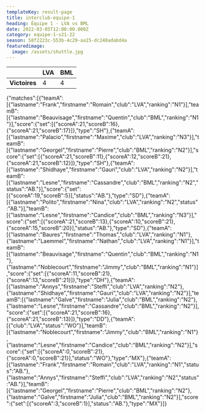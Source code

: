 ```yaml
---
templateKey: result-page
title: interclub-equipe-1
heading: Équipe 1 - LVA vs BML
date: 2022-03-05T12:00:00.000Z
category: equipe-1-s21-22
season: 58f2223c-553b-4c29-aa15-dc248adabd4a
featuredimage:
  image: /assets/shuttle.jpg
---
```

|               | LVA   | BML |
| ------------- | ----- | --- |
| **Victoires** | 4 | 4   |

<scoreboard>{"matches":[{"teamA":[{"lastname":"Frank","firstname":"Romain","club":"LVA","ranking":"N1"}],"teamB":[{"lastname":"Beauvisage","firstname":"Quentin","club":"BML","ranking":"N1"}],"score":{"set":[{"scoreA":21,"scoreB":16},{"scoreA":21,"scoreB":17}]},"type":"SH"},{"teamA":[{"lastname":"Palacio","firstname":"Maxime","club":"LVA","ranking":"N3"}],"teamB":[{"lastname":"Georgel","firstname":"Pierre","club":"BML","ranking":"N2"}],"score":{"set":[{"scoreA":21,"scoreB":11},{"scoreA":12,"scoreB":21},{"scoreA":21,"scoreB":12}]},"type":"SH"},{"teamA":[{"lastname":"Shidhaye","firstname":"Gauri","club":"LVA","ranking":"N2"}],"teamB":[{"lastname":"Lesne","firstname":"Cassandre","club":"BML","ranking":"N2","status":"AB."}],"score":{"set":[{"scoreA":19,"scoreB":5}],"status":"AB."},"type":"SD"},{"teamA":[{"lastname":"Polito","firstname":"Nina","club":"LVA","ranking":"N2","status":"AB."}],"teamB":[{"lastname":"Lesne","firstname":"Candice","club":"BML","ranking":"N3"}],"score":{"set":[{"scoreA":21,"scoreB":13},{"scoreA":10,"scoreB":21},{"scoreA":15,"scoreB":20}],"status":"AB."},"type":"SD"},{"teamA":[{"lastname":"Baures","firstname":"Thomas","club":"LVA","ranking":"N1"},{"lastname":"Laemmel","firstname":"Nathan","club":"LVA","ranking":"N1"}],"teamB":[{"lastname":"Beauvisage","firstname":"Quentin","club":"BML","ranking":"N1"},{"lastname":"Noblecourt","firstname":"Jimmy","club":"BML","ranking":"N1"}],"score":{"set":[{"scoreA":11,"scoreB":21},{"scoreA":13,"scoreB":21}]},"type":"DH"},{"teamA":[{"lastname":"Annys","firstname":"Steffi","club":"LVA","ranking":"N2"},{"lastname":"Shidhaye","firstname":"Gauri","club":"LVA","ranking":"N2"}],"teamB":[{"lastname":"Galve","firstname":"Julia","club":"BML","ranking":"N2"},{"lastname":"Lesne","firstname":"Cassandre","club":"BML","ranking":"N2"}],"score":{"set":[{"scoreA":21,"scoreB":16},{"scoreA":21,"scoreB":13}]},"type":"DD"},{"teamA":[{"club":"LVA","status":"WO"}],"teamB":[{"lastname":"Noblecourt","firstname":"Jimmy","club":"BML","ranking":"N1"},{"lastname":"Lesne","firstname":"Candice","club":"BML","ranking":"N2"}],"score":{"set":[{"scoreA":0,"scoreB":21},{"scoreA":0,"scoreB":21}],"status":"WO"},"type":"MX"},{"teamA":[{"lastname":"Frank","firstname":"Romain","club":"LVA","ranking":"N1","status":"AB."},{"lastname":"Annys","firstname":"Steffi","club":"LVA","ranking":"N2","status":"AB."}],"teamB":[{"lastname":"Georgel","firstname":"Pierre","club":"BML","ranking":"N2"},{"lastname":"Galve","firstname":"Julia","club":"BML","ranking":"N2"}],"score":{"set":[{"scoreA":3,"scoreB":1}],"status":"AB."},"type":"MX"}]}</scoreboard>